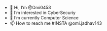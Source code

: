 - 👋 Hi, I’m @Omi0453
- 👀 I’m interested in CyberSecuriy
- 🌱 I’m currently Computer Science
- 📫 How to reach me #INSTA @omi.jadhav143

<!---
Omi0453/Omi0453 is a ✨ special ✨ repository because its `README.md` (this file) appears on your GitHub profile.
You can click the Preview link to take a look at your changes.
--->
